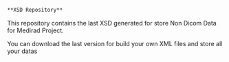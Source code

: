```markdown
**XSD Repository**
```

This repository contains the last XSD generated for store Non Dicom Data for Medirad Project.

You can download the last version for build your own XML files and store all your datas